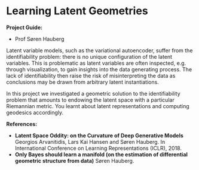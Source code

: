 # Learning Latent Geometries

**Project Guide:** 
+ Prof Søren Hauberg

Latent variable models, such as the variational autoencoder, suffer from the identifiability problem: there is no unique configuration of the latent variables. This is problematic as latent variables are often inspected, e.g. through visualization, to gain insights into the data generating process. The lack of identifiability then raise the risk of
misinterpreting the data as conclusions may be drawn from arbitrary latent instantiations.

In this project we investigated a geometric solution to the
identifiability problem that amounts to endowing the latent space with a particular Riemannian metric. You learnt about latent representations and computing geodesics accordingly.

**References:**
+  **Latent Space Oddity: on the Curvature of Deep Generative Models** Georgios Arvanitidis, Lars Kai Hansen and Søren Hauberg. In International Conference on Learning Representations (ICLR), 2018.
+ **Only Bayes should learn a manifold (on the estimation of differential geometric structure from data)** Søren Hauberg.
